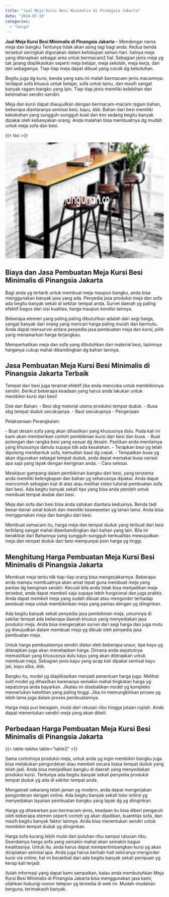 ```yaml
---
title: "Jual Meja Kursi Besi Minimalis di Pinangsia Jakarta"
date: "2024-07-19"
categories: 
  - "harga"
---
```


**Jual Meja Kursi Besi Minimalis di Pinangsia Jakarta** – Mendengar nama meja dan bangku Tentunya tidak akan asing lagi bagi anda. Kedua benda tersebut seringkali digunakan dalam kehidupan sehari-hari. halnya meja yang diterapkan sebagai area untuk bermacam2 hal. Sebagian jenis meja yg tak jarang diaplikasikan seperti meja belajar, meja sekolah, meja kerja, dan lain sebagainya. Tiap-tiap meja dapat dibuat yang cocok dg kebutuhan.

Begitu juga dg kursi, benda yang satu ini malah bermacam-jenis macamnya. terdapat sofa khusus untuk belajar, sofa untuk tamu, dan masih sangat banyak ragam bangku yang lain. Tiap-tiap jenis memiliki kelebihan dan kelemahan sendiri-sendiri.

Meja dan kursi dapat diwujudkan dengan bermacam-macam ragam bahan, beberapa diantaranya semisal besi, kayu, dsb. Bahan dari besi memiliki kekokohan yang sungguh-sungguh kuat dan kini sedang begitu banyak dipakai oleh kebanyakan orang. Anda malahan bisa membuatnya dg mudah untuk meja sofa dan besi.

{{< toc >}}

![Jual Meja Kursi Besi Minimalis di Pinangsia Jakarta](/images/jual-meja-besi-murah11.png)

## Biaya dan Jasa Pembuatan Meja Kursi Besi Minimalis di Pinangsia Jakarta

Bagi anda yg tertarik untuk membuat meja maupun bangku, anda bisa menggunakan banyak jasa yang ada. Penyedia jasa produksi meja dan sofa ada begitu banyak sekali di sekitar tempat anda. Survei daerah yg paling efektif bagus dari sisi kualitas, harga maupun kondisi lainnya.

Beberapa elemen yang paling paling dibutuhkan adalah dari segi harga, sangat banyak dari orang yang mencari harga paling murah dan bermutu. Anda dapat mensurvei antara penyedia jasa pembuatan meja dan kursi, pilih yang menawarkan harga terjangkau.

Memperhatikan meja dan sofa yang dibutuhkan dari material besi, lazimnya harganya cukup mahal dibandingkan dg bahan lainnya.

## Jasa Pembuatan Meja Kursi Besi Minimalis di Pinangsia Jakarta Terbaik

Tempat dari besi juga teramat efektif jika anda mencoba untuk membikinnya sendiri. Berikut beberapa keadaan yang harus anda lakukan untuk membikin kursi dari besi!

Dsb dan Bahan: - Besi sbg material utama produksi tempat duduk. - Busa sbg tempat duduk secukupnya. - Baut secukupnya - Pengerjaan

Pelaksanaan Perangkaian:

\- Buat desain sofa yang akan dihasilkan yang khususnya dulu. Pada kali ini kami akan memberikan contoh pembikinan kursi dari besi dan busa. - Buat potongan dan rangka besi yang sesuai dg desain. Pastikan anda menilainya yang khususnya dahulu supaya tdk ada kesalahan. - Terapkan besi yg telah dipotong membentuk sofa, kemudian baut dg cepat. - Tempatkan busa yg akan digunakan sebagai tempat duduk, anda dapat memakai busa variasi apa saja yang layak dengan keinginan anda. - Cara selesai.

Meskipun gampang dalam pembikinan bangku dari besi, yang terutama anda memiliki kelengkapan dan bahan yg seharusnya dipakai. Anda dapat mencontoh sebagian kiat di atas atau melihat video tutorial pembuatan sofa dari besi. Ada begitu banyak sekali tips yang bisa anda peroleh untuk membuat tempat duduk dari besi.

Meja dan sofa dari besi bisa anda satukan diantara keduanya. Benda tadi benar-benar amat kokoh dan memiliki keaweeetan yg tahan lama. Anda bisa menggunakan meja dan bangku dari besi.

Membuat semacam itu, harga meja dan tempat duduk yang terbuat dari besi terbilang sangat mahal diperbandingkan dari bahan yang lain. Bila ini berakibat dari Bahannya yang sungguh-sungguh berkualitas mewujudkan meja dan tempat duduk dari besi mempunyai poin harga yg tinggi.

## Menghitung Harga Pembuatan Meja Kursi Besi Minimalis di Pinangsia Jakarta

Membuat meja tentu tdk tiap-tiap orang bisa mengerjakannya. Beberapa anda mampu membuatnya akan amat tepat guna membuat meja yang pantas dg keinginan sendiri. Kecuali bila anda tidak bisa menjadikan meja tersebut, anda dapat membeli saja supaya lebih fungsional dan juga praktis. Anda dapat membeli meja yang sudah dibuat atau mengorder terhadap pembuat meja untuk membikinkan meja yang pantas dengan yg diinginkan.

Ada begitu banyak sekali penyedia jasa pembikinan meja, umumnya di sekitar tempat ada beberapa daerah khusus yang menyediakan jasa produksi meja. Anda bisa mengerjakan survei dari segi harga dan juga mutu yg diwujudkan dalam membuat meja yg dibuat oleh penyedia jasa pembuatan meja.

Untuk harga pembuatannya sendiri diatur oleh beberapa unsur, tipe kayu yg diterapkan juga akan menetapkan harga. Dimana anda sepatutnya memastikan yang khususnya dulu kayu yang akan diterapkan untuk membuat meja, Sebagian jenis kayu yang acap kali dipakai semisal kayu jati, kayu alba, dsb.

Bangku itu, model yg diaplikasikan menjadi penentuan harga juga. Melihat sulit model yg dihasilkan karenanya semakin mahal tingkatan harga yg sepatutnya anda bayarkan. Jikalau ini disebabkan model yg kompleks memerlukan ketelitian yang paling tinggi. Jika ini memungkinkan proses yg lebih lama juga dalam proses pembuatannya.

Harga meja pun beragam, mulai dari ratusan ribu hingga jutaan rupiah. Anda dapat menentukan sendiri meja yang akan dibeli.

## Perbedaan Harga Pembuatan Meja Kursi Besi Minimalis di Pinangsia Jakarta

{{< table-tables table="table2" >}}

Sama contohnya produksi meja, untuk anda yg ingin membikin bangku juga bisa melakukan pengorderan atau membeli secara biasa tempat duduk yang telah jadi. Anda bisa menjadikan bangku di daerah yang menyediakan produksi kursi. Tentunya ada begitu banyak sekali penyedia produksi tempat duduk yg ada di sekitar tempat anda.

Mengamati sekarang telah jaman yg modern, anda dapat mengerjakan pengorderan dengan online. Ada begitu banyak sekali toko online yg menyediakan layanan pembuatan bangku yang layak dg yg diinginkan.

Harga yg ditawarkan pun bermacam-jenis, keadaan itu bisa diberi pengaruh oleh beberapa elemen seperti contoh yg akan dijadikan, kuantitas sofa, dan masih begitu banyak faktor lainnya. Anda bisa menentukan sendiri untuk membikin tempat duduk yg diinginkan.

Harga sofa kurang lebih mulai dari puluhan ribu sampai ratusan ribu. Seandainya harga sofa yang semakin mahal akan semakin bagus kwalitasnya. Untuk itu, anda harus dapat mempertimbangkan kursi yg akan diciptakan semisal apa. Anda juga harus berhati-hati sekiranya mengorder kursi via online, hal ini berakibat dari ada begitu banyak sekali penipuan yg kerap kali terjadi.

Itulah informasi yang dapat kami sampaikan, kalau anda membutuhkan Meja Kursi Besi Minimalis di Pinangsia Jakarta bisa menggunakan jasa kami, silahkan hubungi nomor telepon yg tersedia di web ini. Mudah-mudahan berguna, terimakasih banyak.
